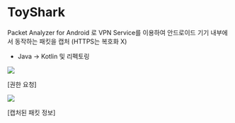 # ToyShark

Packet Analyzer for Android 로 VPN Service를 이용하여 안드로이드 기기 내부에서
동작하는 패킷을 캡처 (HTTPS는 복호화 X)

- Java -> Kotlin 및 리펙토링

![](https://storage.cloud.google.com/jungwoon-blog/images/2019-09-26/1569478861.png)

[권한 요청]

![](https://storage.cloud.google.com/jungwoon-blog/images/2019-09-26/1569478867.png)

[캡처된 패킷 정보]
